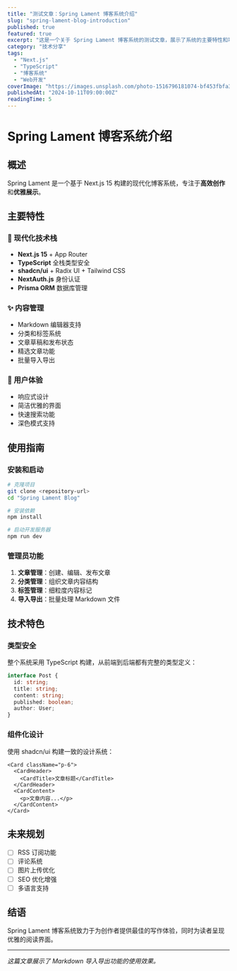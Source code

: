 ```yaml
---
title: "测试文章：Spring Lament 博客系统介绍"
slug: "spring-lament-blog-introduction"
published: true
featured: true
excerpt: "这是一个关于 Spring Lament 博客系统的测试文章，展示了系统的主要特性和功能。"
category: "技术分享"
tags:
  - "Next.js"
  - "TypeScript"
  - "博客系统"
  - "Web开发"
coverImage: "https://images.unsplash.com/photo-1516796181074-bf453fbfa3e6?w=800&h=400&fit=crop"
publishedAt: "2024-10-11T09:00:00Z"
readingTime: 5
---
```


# Spring Lament 博客系统介绍

## 概述

Spring Lament 是一个基于 Next.js 15 构建的现代化博客系统，专注于**高效创作**和**优雅展示**。

## 主要特性

### 🚀 现代化技术栈

- **Next.js 15** + App Router
- **TypeScript** 全栈类型安全
- **shadcn/ui** + Radix UI + Tailwind CSS
- **NextAuth.js** 身份认证
- **Prisma ORM** 数据库管理

### ✨ 内容管理

- Markdown 编辑器支持
- 分类和标签系统
- 文章草稿和发布状态
- 精选文章功能
- 批量导入导出

### 🎨 用户体验

- 响应式设计
- 简洁优雅的界面
- 快速搜索功能
- 深色模式支持

## 使用指南

### 安装和启动

```bash
# 克隆项目
git clone <repository-url>
cd "Spring Lament Blog"

# 安装依赖
npm install

# 启动开发服务器
npm run dev
```

### 管理员功能

1. **文章管理**：创建、编辑、发布文章
2. **分类管理**：组织文章内容结构
3. **标签管理**：细粒度内容标记
4. **导入导出**：批量处理 Markdown 文件

## 技术特色

### 类型安全

整个系统采用 TypeScript 构建，从前端到后端都有完整的类型定义：

```typescript
interface Post {
  id: string;
  title: string;
  content: string;
  published: boolean;
  author: User;
}
```

### 组件化设计

使用 shadcn/ui 构建一致的设计系统：

```tsx
<Card className="p-6">
  <CardHeader>
    <CardTitle>文章标题</CardTitle>
  </CardHeader>
  <CardContent>
    <p>文章内容...</p>
  </CardContent>
</Card>
```

## 未来规划

- [ ] RSS 订阅功能
- [ ] 评论系统
- [ ] 图片上传优化
- [ ] SEO 优化增强
- [ ] 多语言支持

## 结语

Spring Lament 博客系统致力于为创作者提供最佳的写作体验，同时为读者呈现优雅的阅读界面。

---

_这篇文章展示了 Markdown 导入导出功能的使用效果。_
